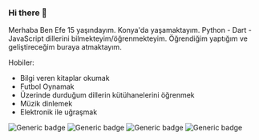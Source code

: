 ### Hi there 👋

Merhaba Ben Efe 15 yaşındayım. Konya'da yaşamaktayım. Python - Dart - JavaScript dillerini bilmekteyim/öğrenmekteyim.
Öğrendiğim yaptığım ve geliştireceğim buraya atmaktayım.

Hobiler:
  - Bilgi veren kitaplar okumak
  - Futbol Oynamak
  - Üzerinde durduğum dillerin kütühanelerini öğrenmek
  - Müzik dinlemek
  - Elektronik ile uğraşmak

![Generic badge](https://img.shields.io/badge/Dil%20Say%C4%B1s%C4%B1-3-yellow) ![Generic badge](https://img.shields.io/badge/Python-70%25-blue) ![Generic badge](https://img.shields.io/badge/Dart-15%25-important)  ![Generic badge](https://img.shields.io/badge/JavaScript-15%25-blueviolet)
